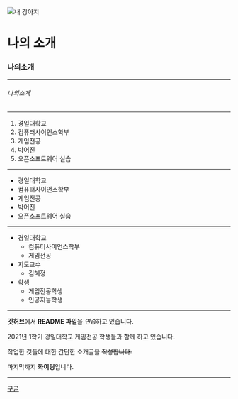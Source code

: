 ![내 강아지](./images/dog)
# 나의 소개

### 나의소개
***
###### 나의소개
---
1. 경일대학교
2. 컴퓨터사이언스학부
3. 게임전공
4. 박어진
5. 오픈소프트웨어 실습

* * *

+ 경일대학교
+ 컴퓨터사이언스학부
+ 게임전공
+ 박어진
+ 오픈소프트웨어 실습

- - -
* 경일대학교
  * 컴퓨터사이언스학부
  * 게임전공
* 지도교수
  * 김혜정
* 학생
  * 게임전공학생
  * 인공지능학생
***

**깃허브**에서 **README 파일**을 *연습*하고 있습니다.

2021년 1학기 경일대학교 게임전공 학생들과 함께 하고 있습니다.

작업한 것들에 대한 간단한 소개글을 ~~작성합니다.~~

마지막까지 **화이팅**입니다.
***
[구글](http://www.google.com, "구글사이트를 연결합니다.")


